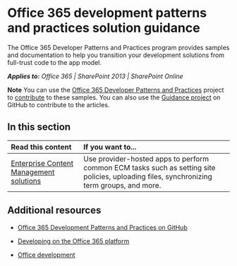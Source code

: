 
# Office 365 development patterns and practices solution guidance
The Office 365 Developer Patterns and Practices program provides samples and documentation to help you transition your development solutions from full-trust code to the app model.

    
 _**Applies to:** Office 365 | SharePoint 2013 | SharePoint Online_

    

**Note**  You can use the  [Office 365 Developer Patterns and Practices](https://github.com/OfficeDev/PnP) project to [contribute](https://github.com/OfficeDev/PnP/wiki/contributing-to-Office-365-developer-patterns-and-practices) to these samples. You can also use the [Guidance project](https://github.com/OfficeDev/PnP-Guidance) on GitHub to contribute to the articles.


## In this section

|**Read this content**|**If you want to...**|
|:-----|:-----|
|[Enterprise Content Management solutions](https://msdn.microsoft.com/en-us/library/dn904529(v=office.15).aspx)|Use provider-hosted apps to perform common ECM tasks such as setting site policies, uploading files, synchronizing term groups, and more.|





## Additional resources
<a name="bk_addresources"> </a>


-  [Office 365 Development Patterns and Practices on GitHub](https://github.com/OfficeDev/PnP)
    
-  [Developing on the Office 365 platform](http://msdn.microsoft.com/en-us/office/office365/howto/platform-development-overview)
    
-  [Office development](http://msdn.microsoft.com/en-us/library/office/dn467914%28v=office.15%29.aspx)
    
